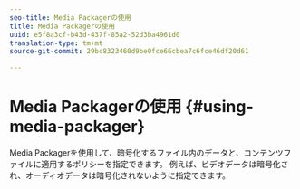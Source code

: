 ```yaml
---
seo-title: Media Packagerの使用
title: Media Packagerの使用
uuid: e5f8a3cf-b43d-437f-85a2-52d3ba4961d0
translation-type: tm+mt
source-git-commit: 29bc8323460d9be0fce66cbea7c6fce46df20d61

---
```



# Media Packagerの使用 {#using-media-packager}

Media Packagerを使用して、暗号化するファイル内のデータと、コンテンツファイルに適用するポリシーを指定できます。 例えば、ビデオデータは暗号化され、オーディオデータは暗号化されないように指定できます。
